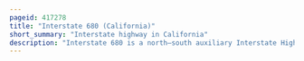 ```yaml
---
pageid: 417278
title: "Interstate 680 (California)"
short_summary: "Interstate highway in California"
description: "Interstate 680 is a north–south auxiliary Interstate Highway in Northern California. It curves around the eastern Cities of the San Francisco Bay Area from San Jose to I-80 at Fairfield, bypassing Cities along the eastern Shore of San Francisco Bay such as Oakland and Richmond while serving Others more inland such as Pleasanton and Concord."
---
```

